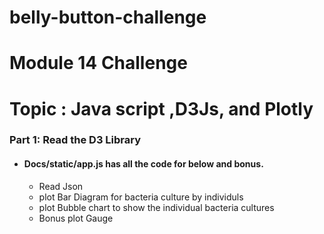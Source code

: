 # belly-button-challenge
# Module 14 Challenge
# Topic : Java script ,D3Js, and Plotly
### Part 1: Read the D3 Library 
 -  #### Docs/static/app.js has all the code for below and bonus.
      - Read Json
      - plot Bar Diagram for bacteria culture by individuls 
      - plot Bubble chart to show the individual bacteria cultures 
      - Bonus plot Gauge
